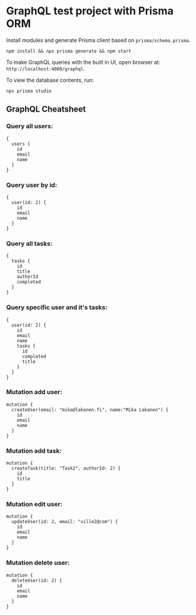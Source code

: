 # GraphQL test project with Prisma ORM

Install modules and generate Prisma client based on `prisma/schema.prisma`.

```
npm install && npx prisma generate && npm start
```

To make GraphQL queries with the built in UI, open browser at: `http://localhost:4000/graphql`.

To view the database contents, run:

```
npx prisma studio
```


## GraphQL Cheatsheet

### Query all users:
````
{
  users {
    id
    email
    name
  }
}

````

### Query user by id:
````
{
  user(id: 2) {
    id
    email
    name
  }
}
````

### Query all tasks:
````
{
  tasks {
    id
    title
    authorId
    completed
  }
}

````

### Query specific user and it's tasks:
````
{
  user(id: 2) {
    id
    email
    name
    tasks {
      id
      completed
      title
    }
  }
}
````

### Mutation add user:
````
mutation {
  createUser(email: "mika@lakanen.fi", name:"Mika Lakanen") {
    id
    email
    name
  }
}
````

### Mutation add task:
````
mutation {
  createTask(title: "Task2", authorId: 2) {
    id
    title
  }
}
````

### Mutation edit user:
````
mutation {
  updateUser(id: 2, email: "ville2@com") {
    id
    email
    name
  }
}
````

### Mutation delete user:
````
mutation {
  deleteUser(id: 2) {
    id
    email
    name
  }
}
````